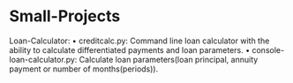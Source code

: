 # Small-Projects
Loan-Calculator:
  • creditcalc.py: Command line loan calculator with the ability to calculate differentiated payments and loan parameters.
  • console-loan-calculator.py: Calculate loan parameters(loan principal, annuity payment or number of months(periods)).
